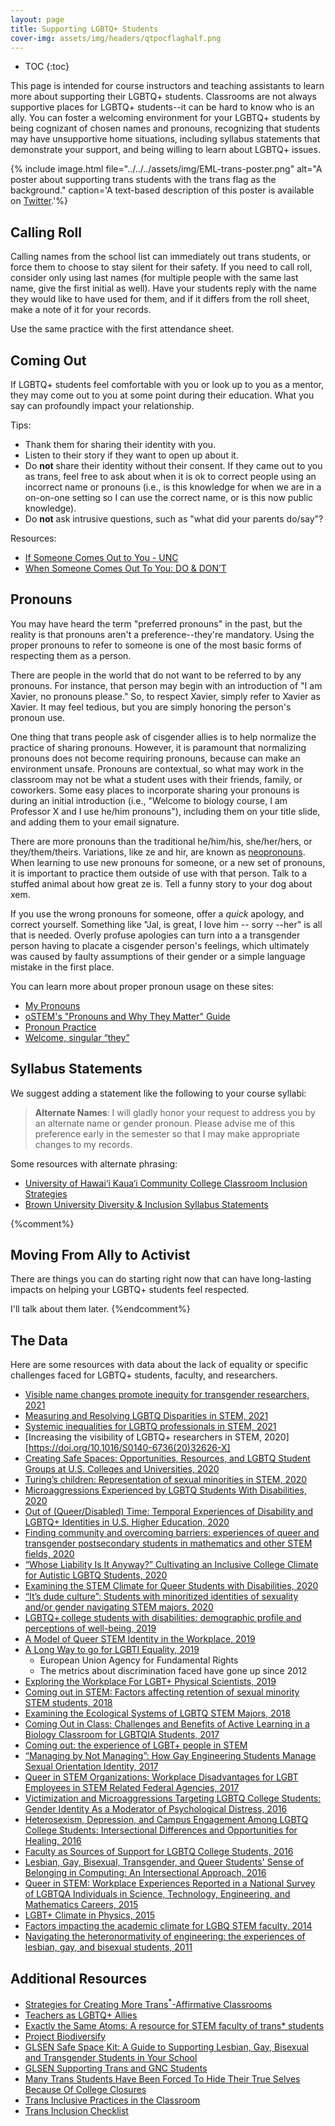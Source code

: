```yaml
---
layout: page
title: Supporting LGBTQ+ Students
cover-img: assets/img/headers/qtpocflaghalf.png
---
```


* TOC
{:toc}

This page is intended for course instructors and teaching assistants to learn
more about supporting their LGBTQ+ students.
Classrooms are not always supportive places for LGBTQ+ students--it can be
hard to know who is an ally.
You can foster a welcoming environment for your LGBTQ+ students by being
cognizant of chosen names and pronouns, recognizing that students may have
unsupportive home situations, including syllabus statements that demonstrate
your support, and being willing to learn about LGBTQ+ issues.

{% include image.html file="../../../assets/img/EML-trans-poster.png"
alt="A poster about supporting trans students with the trans flag as the
background." caption='A text-based description of this poster is available
on <a href="https://twitter.com/EmLedd1/status/1234812260515749889">Twitter</a>.'%}

## Calling Roll

Calling names from the school list can immediately out trans students, or
force them to choose to stay silent for their safety.
If you need to call roll, consider only using last names (for multiple people
with the same last name, give the first initial as well).
Have your students reply with the name they would like to have used for them,
and if it differs from the roll sheet, make a note of it for your records.

Use the same practice with the first attendance sheet.

## Coming Out

If LGBTQ+ students feel comfortable with you or look up to you as a mentor, they
may come out to you at some point during their education.
What you say can profoundly impact your relationship.

Tips:
- Thank them for sharing their identity with you.
- Listen to their story if they want to open up about it.
- Do **not** share their identity without their consent. If they came out to
you as trans, feel free to ask about when it is ok to correct people using an
incorrect name or pronouns (i.e., is this knowledge for when we are in a
on-on-one setting so I can use the correct name, or is this now public
knowledge).
- Do **not** ask intrusive questions, such as "what did your parents do/say"?

Resources:
- [If Someone Comes Out to You - UNC](https://lgbtq.unc.edu/programs/education/safe-zone-training/guidelines-safe-zone-allies/if-someone-comes-out-you)
- [When Someone Comes Out To You: DO & DON’T](https://www.itspronouncedmetrosexual.com/2016/04/when-someone-comes-out-to-you-do-dont/)

## Pronouns

You may have heard the term "preferred pronouns" in the past, but the reality
is that pronouns aren't a preference--they're mandatory.
Using the proper pronouns to refer to someone is one of the most basic forms of
respecting them as a person.

There are people in the world that do not want to be referred to by any
pronouns.
For instance, that person may begin with an introduction of "I am Xavier,
no pronouns please."
So, to respect Xavier, simply refer to Xavier as Xavier.
It may feel tedious, but you are simply honoring the person's pronoun use.

One thing that trans people ask of cisgender allies is to help normalize the
practice of sharing pronouns.
However, it is paramount that normalizing pronouns does not become requiring
pronouns, because can make an environment unsafe.
Pronouns are contextual, so what may work in the classroom may not be what a
student uses with their friends, family, or coworkers.
Some easy places to incorporate sharing your pronouns is during an initial
introduction (i.e., "Welcome to biology course, I am Professor X and I use
he/him pronouns"), including them on your title slide, and adding them to
your email signature.

There are more pronouns than the traditional he/him/his, she/her/hers, or
they/them/theirs.
Variations, like ze and hir, are known as
[neopronouns](https://intercultural.uncg.edu/wp-content/uploads/Neopronouns-Explained-UNCG-Intercultural-Engagement.pdf).
When learning to use new pronouns for someone, or a new set of pronouns,
it is important to practice them outside of use with that person.
Talk to a stuffed animal about how great ze is.
Tell a funny story to your dog about xem.

If you use the wrong pronouns for someone, offer a *quick* apology, and
correct yourself.
Something like "Jal, is great, I love him -- sorry --her" is all that is
needed.
Overly profuse apologies can turn into a a transgender person having to
placate a cisgender person's feelings, which ultimately was caused by faulty
assumptions of their gender or a simple language mistake in the first place.

You can learn more about proper pronoun usage on these sites:
- [My Pronouns](https://www.mypronouns.org/how)
- [oSTEM's "Pronouns and Why They Matter" Guide](https://ostem.blob.core.windows.net/webfiles/Resources/ostem_pronounguide_legal.pdf)
- [Pronoun Practice](https://www.practicewithpronouns.com/#/?_k=hmoxlh)
- [Welcome, singular “they”](https://apastyle.apa.org/blog/singular-they)

## Syllabus Statements

We suggest adding a statement like the following to your course syllabi:

> **Alternate Names**: I will gladly honor your request to address you by an
> alternate name or gender pronoun.
> Please advise me of this preference early in the semester so that I may make
> appropriate changes to my records.

Some resources with alternate phrasing:
- [University of Hawai‘i Kaua‘i Community College Classroom Inclusion Strategies](https://www.kauai.hawaii.edu/classroom-inclusion-strategies)
- [Brown University Diversity & Inclusion Syllabus Statements](https://www.brown.edu/sheridan/teaching-learning-resources/inclusive-teaching/statements)

{%comment%}
## Moving From Ally to Activist

There are things you can do starting right now that can have long-lasting
impacts on helping your LGBTQ+ students feel respected.

I'll talk about them later.
{%endcomment%}

## The Data

Here are some resources with data about the lack of equality or specific
challenges faced for LGBTQ+ students, faculty, and researchers.

- [Visible name changes promote inequity for transgender researchers, 2021](https://doi.org/10.1371/journal.pbio.3001104)
- [Measuring and Resolving LGBTQ Disparities in STEM, 2021](https://www.freemanlab.org/s/2020_Freeman_PIBBS.pdf)
- [Systemic inequalities for LGBTQ professionals in STEM, 2021](https://doi.org/10.1126/sciadv.abe0933)
- [Increasing the visibility of LGBTQ+ researchers in STEM, 2020][https://doi.org/10.1016/S0140-6736(20)32626-X]
- [Creating Safe Spaces: Opportunities, Resources, and LGBTQ Student Groups at U.S. Colleges and Universities, 2020](https://doi.org/10.1177/2378023120971472)
- [Turing’s children: Representation of sexual minorities in STEM, 2020](https://doi.org/10.1371/journal.pone.0241596)
- [Microaggressions Experienced by LGBTQ Students With Disabilities, 2020](https://doi.org/10.1080/19496591.2020.1835669)
- [Out of (Queer/Disabled) Time: Temporal Experiences of Disability and LGBTQ+ Identities in U.S. Higher Education, 2020](https://doi.org/10.14288/ce.v11i16.186495)
- [Finding community and overcoming barriers: experiences of queer and transgender postsecondary students in mathematics and other STEM fields, 2020](https://doi.org/10.1007/s13394-020-00356-5)
- [“Whose Liability Is It Anyway?” Cultivating an Inclusive College Climate for Autistic LGBTQ Students, 2020](https://doi.org/10.1177/1555458919897942)
- [Examining the STEM Climate for Queer Students with Disabilities, 2020](https://www.researchgate.net/profile/Ryan_Miller39/publication/334654579_Examining_the_STEM_Climate_for_Queer_Students_with_Disabilities/links/5d38737b299bf1995b47110b/Examining-the-STEM-Climate-for-Queer-Students-with-Disabilities.pdf)
- [“It’s dude culture”: Students with minoritized identities of sexuality and/or gender navigating STEM majors, 2020](http://doi.org/10.1037/dhe0000171)
- [LGBTQ+ college students with disabilities: demographic profile and perceptions of well-being, 2019](https://doi.org/10.1080/19361653.2019.1706686)
- [A Model of Queer STEM Identity in the Workplace, 2019](https://doi.org/10.1080/00918369.2019.1610632)
- [A Long Way to go for LGBTI Equality, 2019](https://fra.europa.eu/en/publication/2020/eu-lgbti-survey-results)
    - European Union Agency for Fundamental Rights
    - The metrics about discrimination faced have gone up since 2012
- [Exploring the Workplace For LGBT+ Physical Scientists, 2019](https://www.rsc.org/globalassets/04-campaigning-outreach/campaigning/lgbt-report/lgbt-report_web.pdf)
- [Coming out in STEM: Factors affecting retention of sexual minority STEM students, 2018](http://doi.org/10.1126/sciadv.aao6373)
- [Examining the Ecological Systems of LGBTQ STEM Majors, 2018](http://doi.org/10.1615/JWomenMinorScienEng.2017018836)
- [Coming Out in Class: Challenges and Benefits of Active Learning in a Biology Classroom for LGBTQIA Students, 2017](https://doi.org/10.1187/cbe.16-01-0074)
- [Coming out: the experience of LGBT+ people in STEM](https://doi.org/10.1186/s13059-017-1198-y)
- [“Managing by Not Managing”: How Gay Engineering Students Manage Sexual Orientation Identity, 2017](http://doi.org/10.1353/csd.2017.0029)
- [Queer in STEM Organizations: Workplace Disadvantages for LGBT Employees in STEM Related Federal Agencies, 2017](https://doi.org/10.3390/socsci6010012)
- [Victimization and Microaggressions Targeting LGBTQ College Students: Gender Identity As a Moderator of Psychological Distress, 2016](https://doi.org/10.1080/15313204.2016.1263816)
- [Heterosexism, Depression, and Campus Engagement Among LGBTQ College Students: Intersectional Differences and Opportunities for Healing, 2016](https://doi.org/10.1080/00918369.2016.1242333)
- [Faculty as Sources of Support for LGBTQ College Students, 2016](https://doi.org/10.1080/87567555.2015.1078275)
- [Lesbian, Gay, Bisexual, Transgender, and Queer Students' Sense of Belonging in Computing: An Intersectional Approach, 2016](http://doi.org/10.1109/MCSE.2016.45)
- [Queer in STEM: Workplace Experiences Reported in a National Survey of LGBTQA Individuals in Science, Technology, Engineering, and Mathematics Careers, 2015](https://doi.org/10.1080/00918369.2015.1078632)
- [LGBT+ Climate in Physics, 2015](https://www.aps.org/programs/lgbt/index.cfm)
- [Factors impacting the academic climate for LGBQ STEM faculty, 2014](https://doi.org/10.1615/JWomenMinorScienEng.2014007429)
- [Navigating the heteronormativity of engineering: the experiences of lesbian, gay, and bisexual students, 2011](https://doi.org/10.1080/19378629.2010.545065)

## Additional Resources
- [Strategies for Creating More Trans<sup>\*</sup>-Affirmative Classrooms](https://www.insidehighered.com/advice/2018/10/12/how-create-affirming-experiences-college-trans-students-opinion)
- [Teachers as LGBTQ+ Allies](https://www.accreditedschoolsonline.org/education-teaching-degree/lgbtq-youth/)
- [Exactly the Same Atoms: A resource for STEM faculty of trans* students](https://exactlythesameatoms.wixsite.com/exactlythesameatoms)
- [Project Biodiversify](https://projectbiodiversify.org/)
- [GLSEN Safe Space Kit: A Guide to Supporting Lesbian, Gay, Bisexual and Transgender Students in Your School](https://www.glsen.org/sites/default/files/GLSEN%20Safe%20Space%20Kit.pdf)
- [GLSEN Supporting Trans and GNC Students](https://www.glsen.org/supporting-trans-and-gnc-students)
- [Many Trans Students Have Been Forced To Hide Their True Selves Because Of College Closures](https://www.buzzfeednews.com/article/mollyhensleyclancy/coronavirus-college-closures-trans-students)
- [Trans Inclusive Practices in the Classroom](https://www.nyu.edu/life/global-inclusion-and-diversity/learning-and-development/toolkits/trans-inclusive-classrooms.html)
- [Trans Inclusion Checklist](https://lgbtqia.gatech.edu/sites/default/files/images/trans_inclusion_tips_final.pdf)
